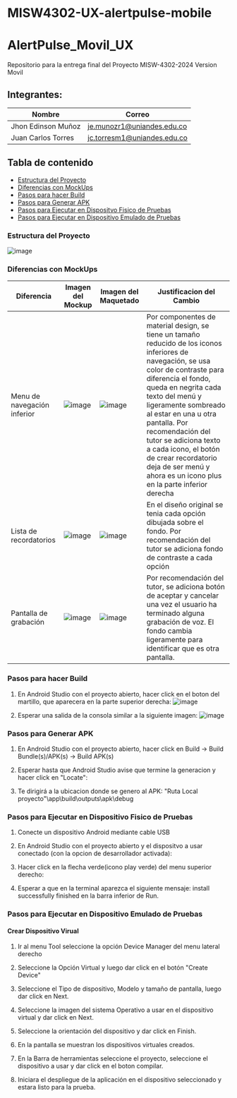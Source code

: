 # MISW4302-UX-alertpulse-mobile

# AlertPulse_Movil_UX
Repositorio para la entrega final del Proyecto MISW-4302-2024 Version Movil

## Integrantes:

|   Nombre                         |   Correo                      |
|----------------------------------|-------------------------------|
| Jhon Edinson Muñoz | je.munozr1@uniandes.edu.co    |
| Juan Carlos Torres  | jc.torresm1@uniandes.edu.co    |


## Tabla de contenido
- [Estructura del Proyecto](#estructura-del-proyecto)
- [Diferencias con MockUps](#diferencias-con-mockups)
- [Pasos para hacer Build](#pasos-para-hacer-build)
- [Pasos para Generar APK](#pasos-para-generar-apk)
- [Pasos para Ejecutar en Dispositvo Fisico de Pruebas](#pasos-para-ejecutar-en-dispositivo-fisico-de-pruebas)
- [Pasos para Ejecutar en Dispositivo Emulado de Pruebas](#pasos-para-ejecutar-en-dispositivo-emulado-de-pruebas)



### Estructura del Proyecto
![image](https://github.com/user-attachments/assets/b15599ae-1549-4ece-999a-d14f63adf544)


### Diferencias con MockUps

| Diferencia  | Imagen del Mockup | Imagen del Maquetado | Justificacion del Cambio |
|-------------|-------------------|----------------------|--------------------------|
| Menu de navegación inferior |![image](https://github.com/user-attachments/assets/52d9c428-d39f-4e99-934e-8f792b93587d)| ![image](https://github.com/user-attachments/assets/beb88ab9-94a4-48cb-aba6-393114adda03) | Por componentes de material design, se tiene un tamaño reducido de los iconos inferiores de navegación, se usa color de contraste para diferencia el fondo, queda en negrita cada texto del menú y ligeramente sombreado al estar en una u otra pantalla. Por recomendación del tutor se adiciona texto a cada icono, el botón de crear recordatorio deja de ser menú y ahora es un icono plus en la parte inferior derecha|
| Lista de recordatorios |![image](https://github.com/user-attachments/assets/3b0207c4-01b6-4fe6-8b00-7fad32c942d8) |![image](https://github.com/user-attachments/assets/05ccd5c3-bcd5-4fe4-bd2f-d2f1487f08d7) | En el diseño original se tenia cada opción dibujada sobre el fondo. Por recomendación del tutor se adiciona fondo de contraste a cada opción |
| Pantalla de grabación | ![image](https://github.com/user-attachments/assets/ac38095b-d126-4206-95eb-eb2dc029c441) | ![image](https://github.com/user-attachments/assets/9e102dce-cd1e-4d99-9c0e-3eb6502c9e02) | Por recomendación del tutor, se adiciona botón de aceptar y cancelar una vez el usuario ha terminado alguna grabación de voz. El fondo cambia ligeramente para identificar que es otra pantalla. |


### Pasos para hacer Build
1. En Android Studio con el proyecto abierto, hacer click en el boton del martillo, que aparecera en la parte superior derecha:
![image](https://github.com/user-attachments/assets/06efec96-dca6-42d4-89e9-e2dbe2e849d9)


2. Esperar una salida de la consola similar a la siguiente imagen:
![image](https://github.com/user-attachments/assets/8ce7db2a-d9f5-466e-8307-b0e4cd9e7148)


### Pasos para Generar APK
1. En Android Studio con el proyecto abierto, hacer click en Build -> Build Bundle(s)/APK(s) -> Build APK(s)

2. Esperar hasta que Android Studio avise que termine la generacion y hacer click en "Locate":

3. Te dirigirá a la ubicacion donde se genero al APK:
"Ruta Local proyecto"\app\build\outputs\apk\debug

### Pasos para Ejecutar en Dispositivo Fisico de Pruebas
1. Conecte un dispositivo Android mediante cable USB

2. En Android Studio con el proyecto abierto y el dispositvo a usar conectado (con la opcion de desarrollador activada):

3. Hacer click en la flecha verde(icono play verde) del menu superior derecho:

4. Esperar a que en la terminal aparezca el siguiente mensaje:
install successfully finished en la barra inferior de Run.

### Pasos para Ejecutar en Dispositivo Emulado de Pruebas
#### Crear Dispositivo Virual
1. Ir al menu Tool seleccione la opción Device Manager del menu lateral derecho

2. Seleccione la Opción Virtual y luego dar click en el botón "Create Device"

3. Seleccione el Tipo de dispositivo, Modelo y tamaño de pantalla, luego dar click en Next.

4. Seleccione la imagen del sistema Operativo a usar en el dispositivo virtual y dar click en Next.

5. Seleccione la orientación del dispositivo y dar click en Finish.

6. En la pantalla se muestran los dispositivos virtuales creados.

7. En la Barra de herramientas seleccione el proyecto, seleccione el dispositivo a usar y dar click en el boton compilar.


8. Iniciara el despliegue de la aplicación en el dispositivo seleccionado y estara listo para la prueba.
